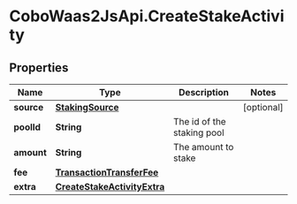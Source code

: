 # CoboWaas2JsApi.CreateStakeActivity

## Properties

Name | Type | Description | Notes
------------ | ------------- | ------------- | -------------
**source** | [**StakingSource**](StakingSource.md) |  | [optional] 
**poolId** | **String** | The id of the staking pool | 
**amount** | **String** | The amount to stake | 
**fee** | [**TransactionTransferFee**](TransactionTransferFee.md) |  | 
**extra** | [**CreateStakeActivityExtra**](CreateStakeActivityExtra.md) |  | 


